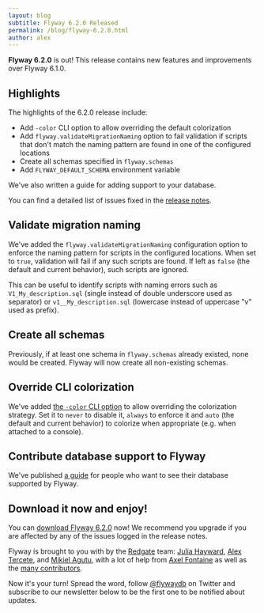 ```yaml
---
layout: blog
subtitle: Flyway 6.2.0 Released
permalink: /blog/flyway-6.2.0.html
author: alex
---
```


**Flyway 6.2.0** is out! This release contains new features and improvements over Flyway 6.1.0.

## Highlights

The highlights of the 6.2.0 release include:

- Add `-color` CLI option to allow overriding the default colorization
- Add `flyway.validateMigrationNaming` option to fail validation if scripts that don't match the naming pattern are found in one of the configured locations
- Create all schemas specified in `flyway.schemas`
- Add `FLYWAY_DEFAULT_SCHEMA` environment variable

We've also written a guide for adding support to your database.

You can find a detailed list of issues fixed in the [release notes](/documentation/learnmore/releaseNotes#6.2.0).

## Validate migration naming

We've added the `flyway.validateMigrationNaming` configuration option to enforce the naming pattern for scripts in the configured locations. When set to `true`, validation will fail if any such scripts are found. If left as `false` (the default and current behavior), such scripts are ignored.

This can be useful to identify scripts with naming errors such as `V1_My_description.sql` (single instead of double underscore used as separator) or `v1__My_description.sql` (lowercase instead of uppercase "v" used as prefix).

## Create all schemas

Previously, if at least one schema in `flyway.schemas` already existed, none would be created. Flyway will now create all non-existing schemas.

## Override CLI colorization

We've added [the `-color` CLI option](/documentation/usage/commandline/#colors) to allow overriding the colorization strategy. Set it to `never` to disable it, `always` to enforce it and `auto` (the default and current behavior) to colorize when appropriate (e.g. when attached to a console).

## Contribute database support to Flyway

We've published [a guide](/documentation/contribute/contributingDatabaseSupport) for people who want to see their database supported by Flyway.

## Download it now and enjoy!

You can [download Flyway 6.2.0](/download) now! We recommend you upgrade if you are affected by any
of the issues logged in the release notes.

Flyway is brought to you with <i class="fa fa-heart"></i> by the [Redgate](https://red-gate.com) team:
[Julia Hayward](https://twitter.com/Julia_Hayward),
[Alex Tercete](https://twitter.com/alextercete), and [Mikiel Agutu](https://twitter.com/mikielagutu),
with a lot of help from [Axel Fontaine](https://twitter.com/axelfontaine)
as well as the [many contributors](/documentation/contribute/hallOfFame).

Now it's your turn! Spread the word, follow [@flywaydb](https://twitter.com/flywaydb) on Twitter and
subscribe to our newsletter below to be the first one to be notified about updates.